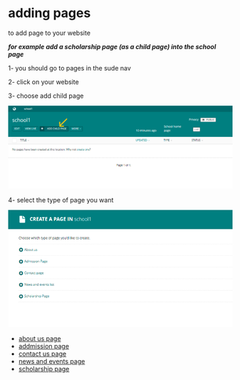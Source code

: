 # adding pages

to add page to your website 

***for example add a scholarship page (as a child page) into the school page***

1- you should go to pages in the sude nav 

2- click on your website 

3- choose add child page 

![add a child page to school page](../images/adding_pages/add_child_to_school.PNG)

4- select the type of page you want 

![child page types](../images/adding_pages/child_page_types.PNG)

- [about us page](documents/pages/about_us_page.md)
- [addmission page](documents/pages/addmission_page.md)
- [contact us page](documents/pages/contact_us_page.md)
- [news and events page](documents/pages/news_and_events_page.md)
- [scholarship page](documents/pages/scholarship_page.md)

 


 

